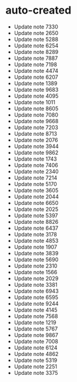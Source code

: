# auto-created
- Update note 7330
- Update note 2650
- Update note 5288
- Update note 6254
- Update note 8289
- Update note 7887
- Update note 7198
- Update note 4474
- Update note 6207
- Update note 1389
- Update note 9683
- Update note 4095
- Update note 1011
- Update note 8605
- Update note 7080
- Update note 9668
- Update note 7203
- Update note 8713
- Update note 2076
- Update note 3944
- Update note 9862
- Update note 1743
- Update note 7406
- Update note 2340
- Update note 7214
- Update note 5170
- Update note 3605
- Update note 2044
- Update note 6650
- Update note 2025
- Update note 5397
- Update note 8826
- Update note 6437
- Update note 3178
- Update note 4853
- Update note 1907
- Update note 3839
- Update note 5690
- Update note 2310
- Update note 1566
- Update note 2029
- Update note 3381
- Update note 6943
- Update note 6595
- Update note 9244
- Update note 4145
- Update note 7568
- Update note 1219
- Update note 5767
- Update note 9867
- Update note 7008
- Update note 6124
- Update note 4862
- Update note 5319
- Update note 2251
- Update note 3375
